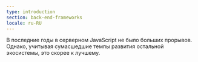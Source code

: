 ```yaml
---
type: introduction
section: back-end-frameworks
locale: ru-RU
---
```


В последние годы в серверном JavaScript не было больших прорывов.
Однако, учитывая сумасшедшие темпы развития остальной экосистемы, это скорее к
лучшему.
